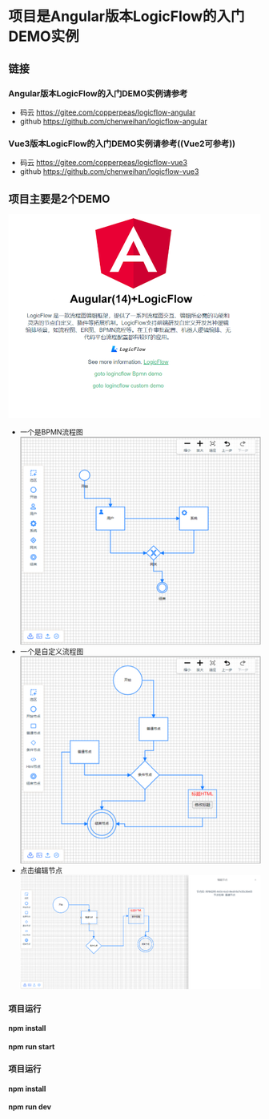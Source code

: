 # 项目是Angular版本LogicFlow的入门DEMO实例

## 链接
### Angular版本LogicFlow的入门DEMO实例请参考
- 码云 https://gitee.com/copperpeas/logicflow-angular
- github  https://github.com/chenweihan/logicflow-angular
### Vue3版本LogicFlow的入门DEMO实例请参考((Vue2可参考))
- 码云 https://gitee.com/copperpeas/logicflow-vue3
- github  https://github.com/chenweihan/logicflow-vue3

## 项目主要是2个DEMO

![This is a alt image](./public/1.png)
* 一个是BPMN流程图
![This is a alt image](./public/2.png)
* 一个是自定义流程图
![This is a alt image](./public/3.png)
* 点击编辑节点
![This is a alt image](./public/4.png)


### 项目运行

#### npm install
#### npm run start

### 项目运行

#### npm install
#### npm run dev

